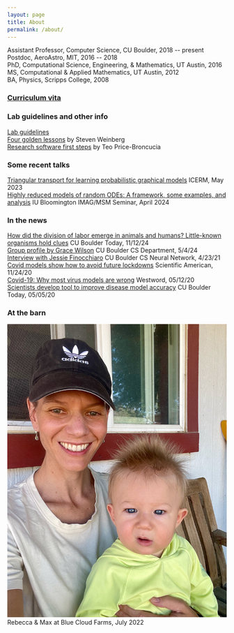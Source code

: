 ```yaml
---
layout: page
title: About
permalink: /about/
---
```


Assistant Professor, Computer Science, CU Boulder, 2018 -- present  
Postdoc, AeroAstro, MIT, 2016 -- 2018  
PhD, Computational Science, Engineering, & Mathematics, UT Austin, 2016  
MS, Computational & Applied Mathematics, UT Austin, 2012  
BA, Physics, Scripps College, 2008  

### [Curriculum vita](vita.pdf) 

### Lab guidelines and other info
[Lab guidelines](guidelines_REM_lab.pdf)  
[Four golden lessons](4-golden-lessons.pdf) by Steven Weinberg  
[Research software first steps](about/research_software_first_steps.md) by Teo Price-Broncucia

### Some recent talks
[Triangular transport for learning probabilistic graphical models](https://icerm.brown.edu/video_archive/?play=3148) ICERM, May 2023  
[Highly reduced models of random ODEs: A framework, some examples, and analysis](https://youtu.be/PxpYso46Zfs?list=PLiEtieOeWbMKh9VcQoinSwODcSZKMTGat&t=902)  IU Bloomington IMAG/MSM Seminar, April 2024

### In the news
[How did the division of labor emerge in animals and humans? Little-known organisms hold clues](https://www.colorado.edu/today/2024/11/12/how-did-division-labor-emerge-animals-and-humans-little-known-organisms-hold-clues) CU Boulder Today, 11/12/24   
[Group profile by Grace Wilson](https://www.colorado.edu/cs/2024/05/24/embracing-uncertainty-morrison-group) CU Boulder CS Department, 5/4/24  
[Interview with Jessie Finocchiaro](http://bouldercsgrads.org/neural-network/rebecca_morrison_nn.pdf) CU Boulder CS Neural Network, 4/23/21  
[Covid models show how to avoid future lockdowns](https://www.scientificamerican.com/article/covid-models-show-how-to-avoid-future-lockdowns/) Scientific American, 11/24/20  
[Covid-19: Why most virus models are wrong](https://www.westword.com/news/covid-19-most-virus-models-are-wrong-colorado-expert-says-11709422) Westword, 05/12/20  
[Scientists develop tool to improve disease model accuracy](https://www.colorado.edu/today/2020/05/05/scientists-develop-tool-improve-disease-model-accuracy) CU Boulder Today, 05/05/20  

### At the barn
![Rebecca & Max at Blue Cloud Farms, July 2022](R-and-M-barn.jpeg)
Rebecca & Max at Blue Cloud Farms, July 2022
